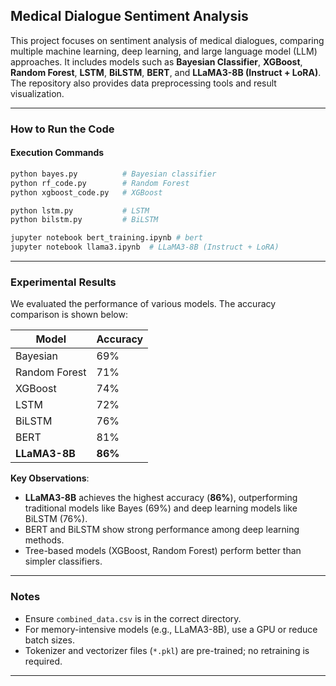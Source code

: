 ## Medical Dialogue Sentiment Analysis
This project focuses on sentiment analysis of medical dialogues, comparing multiple machine learning, deep learning, and large language model (LLM) approaches. It includes models such as **Bayesian Classifier**, **XGBoost**, **Random Forest**, **LSTM**, **BiLSTM**, **BERT**, and **LLaMA3-8B (Instruct + LoRA)**. The repository also provides data preprocessing tools and result visualization.

---

### How to Run the Code

#### Execution Commands  
```bash
python bayes.py          # Bayesian classifier
python rf_code.py        # Random Forest
python xgboost_code.py   # XGBoost

python lstm.py           # LSTM
python bilstm.py         # BiLSTM

jupyter notebook bert_training.ipynb # bert
jupyter notebook llama3.ipynb  # LLaMA3-8B (Instruct + LoRA)

```

---

### Experimental Results  

We evaluated the performance of various models. The accuracy comparison is shown below:

| Model               | Accuracy |
|---------------------|----------|
| Bayesian            | 69%      |
| Random Forest       | 71%      |
| XGBoost             | 74%      |
| LSTM                | 72%      |
| BiLSTM              | 76%      |
| BERT                | 81%      |
| **LLaMA3-8B**       | **86%**  |

**Key Observations**:  
- **LLaMA3-8B** achieves the highest accuracy (**86%**), outperforming traditional models like Bayes (69%) and deep learning models like BiLSTM (76%).  
- BERT and BiLSTM show strong performance among deep learning methods.  
- Tree-based models (XGBoost, Random Forest) perform better than simpler classifiers.  

---

### Notes  
- Ensure `combined_data.csv` is in the correct directory.  
- For memory-intensive models (e.g., LLaMA3-8B), use a GPU or reduce batch sizes.  
- Tokenizer and vectorizer files (`*.pkl`) are pre-trained; no retraining is required.  

--- 
